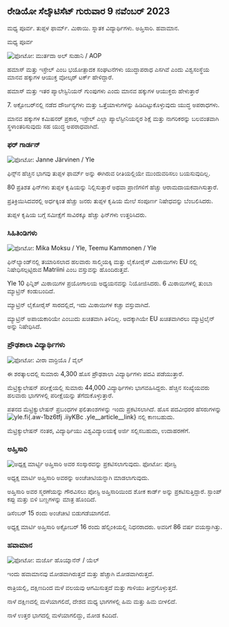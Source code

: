## ರೇಡಿಯೋ ಸೆಲ್ಕೌಟಿಸೆಟ್ ಗುರುವಾರ 9 ನವೆಂಬರ್ 2023

ಮಧ್ಯ ಪೂರ್ವ. ತುಪ್ಪಳ ಫಾರ್ಮ್. ಮಿಠಾಯಿ. ಸ್ನಾತಕ ವಿದ್ಯಾರ್ಥಿಗಳು. ಅಹ್ತಿಸಾರಿ. ಹವಾಮಾನ.

ಮಧ್ಯ ಪೂರ್ವ

![ ಫೋಟೋ: ಮುರ್ತದಾ ಅಲ್ ಸುಡಾನಿ / AOP](https://images.cdn.yle.fi/image/upload/c_crop,h_3078,w_5472,x_0,y_570/ar_1.77777777777777777,c_1fill/hp_70,wr_65.0/q_auto:eco/f_auto/fl_lossy/v1699096585/39-11958306546279b91a3b)

ಹಮಾಸ್ ಮತ್ತು ಇಸ್ರೇಲ್ ಎಂಬ ಭಯೋತ್ಪಾದಕ ಸಂಘಟನೆಗಳು ಯುದ್ಧಾಪರಾಧ ಎಸಗಿವೆ ಎಂದು ವಿಶ್ವಸಂಸ್ಥೆಯ ಮಾನವ ಹಕ್ಕುಗಳ ಆಯುಕ್ತ ವೋಲ್ಕರ್ ಟರ್ಕ್ ಹೇಳಿದ್ದಾರೆ.

ಹಮಾಸ್ ಮತ್ತು ಇತರ ಪ್ಯಾಲೇಸ್ಟಿನಿಯನ್ ಗುಂಪುಗಳು ಎಂದು ಮಾನವ ಹಕ್ಕುಗಳ ಆಯುಕ್ತರು ಹೇಳುತ್ತಾರೆ

7\. ಅಕ್ಟೋಬರ್‌ನಲ್ಲಿ ನಡೆದ ದೌರ್ಜನ್ಯಗಳು ಮತ್ತು ಒತ್ತೆಯಾಳುಗಳನ್ನು ಹಿಡಿದಿಟ್ಟುಕೊಳ್ಳುವುದು ಯುದ್ಧ ಅಪರಾಧಗಳು.

ಮಾನವ ಹಕ್ಕುಗಳ ಕಮಿಷನರ್ ಪ್ರಕಾರ, ಇಸ್ರೇಲ್ ಎಲ್ಲಾ ಪ್ಯಾಲೆಸ್ಟೀನಿಯನ್ನರ ಶಿಕ್ಷೆ ಮತ್ತು ನಾಗರಿಕರನ್ನು ಬಲವಂತವಾಗಿ ಸ್ಥಳಾಂತರಿಸುವುದು ಸಹ ಯುದ್ಧ ಅಪರಾಧವಾಗಿದೆ.

### ಫರ್ ಗಾರ್ಡನ್

![ ಫೋಟೋ: Janne Järvinen / Yle](https://images.cdn.yle.fi/image/upload/c_crop,h_4024,w_7154,x_3,y_757/ar_1.77777777777777,c_fill,wr_100/q_auto:eco/f_auto/fl_lossy/v1696520411/39-1181991651ed3e183fc7)

ಫಿನ್ಸ್‌ನ ಹೆಚ್ಚಿನ ಭಾಗವು ತುಪ್ಪಳ ಫಾರ್ಮ್ ಅನ್ನು ಈಗಿರುವ ರೀತಿಯಲ್ಲಿಯೇ ಮುಂದುವರಿಸಲು ಬಯಸುವುದಿಲ್ಲ.

80 ಪ್ರತಿಶತ ಫಿನ್‌ಗಳು ತುಪ್ಪಳ ಕೃಷಿಯನ್ನು ನಿಲ್ಲಿಸುತ್ತಾರೆ ಅಥವಾ ಪ್ರಾಣಿಗಳಿಗೆ ಹೆಚ್ಚು ಆರಾಮದಾಯಕವಾಗಿಸುತ್ತಾರೆ.

ಪ್ರತಿಕ್ರಿಯಿಸಿದವರಲ್ಲಿ ಅರ್ಧಕ್ಕಿಂತ ಹೆಚ್ಚು ಜನರು ತುಪ್ಪಳ ಕೃಷಿಯ ಮೇಲೆ ಸಂಪೂರ್ಣ ನಿಷೇಧವನ್ನು ಬೆಂಬಲಿಸಿದರು.

ತುಪ್ಪಳ ಕೃಷಿಯ ಬಗ್ಗೆ ಸಮೀಕ್ಷೆಗೆ ಸಾವಿರಕ್ಕೂ ಹೆಚ್ಚು ಫಿನ್‌ಗಳು ಉತ್ತರಿಸಿದರು.

### ಸಿಹಿತಿಂಡಿಗಳು

![ ಫೋಟೋ: Mika Moksu / Yle, Teemu Kammonen / Yle](https://images.cdn.yle.fi/image/upload/c_crop,h_1814,w_3217,x_0,y_0/ar_1.777777777777777,cf_5acef_ace,w_1200/dpr_1.0/q_auto:eco/f_auto/fl_lossy/v1699517933/39-1197951654c95aa03257)

ಫಿನ್‌ಲ್ಯಾಂಡ್‌ನಲ್ಲಿ ತಯಾರಿಸಲಾದ ಹಲವಾರು ಸಾಲ್ಮಿಯಕ್ಕಿ ಮತ್ತು ಲೈಕೋರೈಸ್ ಮಿಠಾಯಿಗಳು EU ನಲ್ಲಿ ನಿಷೇಧಿಸಲ್ಪಟ್ಟಿರುವ Matriini ಎಂಬ ವಸ್ತುವನ್ನು ಹೊಂದಿರುತ್ತವೆ.

Yle 10 ಫಿನ್ನಿಶ್ ಮಿಠಾಯಿಗಳ ಪ್ರಯೋಗಾಲಯ ಅಧ್ಯಯನವನ್ನು ನಿಯೋಜಿಸಿದರು. 6 ಮಿಠಾಯಿಗಳಲ್ಲಿ ತುಂಬಾ ಮ್ಯಾಟ್ರಿನ್ ಕಂಡುಬಂದಿದೆ.

ಮ್ಯಾಟ್ರಿನ್ ಲೈಕೋರೈಸ್ ಸಾರದಲ್ಲಿದೆ, ಇದು ಮಿಠಾಯಿಗಳ ಕಚ್ಚಾ ವಸ್ತುವಾಗಿದೆ.

ಮ್ಯಾಟ್ರಿನ್ ಅಪಾಯಕಾರಿಯೇ ಎಂಬುದು ಖಚಿತವಾಗಿ ತಿಳಿದಿಲ್ಲ. ಅದಕ್ಕಾಗಿಯೇ EU ಖಚಿತವಾಗಿರಲು ಮ್ಯಾಟ್ರಿಲೈನ್ ಅನ್ನು ನಿಷೇಧಿಸಿದೆ.

### ಪ್ರೌಢಶಾಲಾ ವಿದ್ಯಾರ್ಥಿಗಳು

![ ಫೋಟೋ: ವೀರಾ ವಾರ್ರಿಯೊ / ವೈಲ್](https://images.cdn.yle.fi/image/upload/c_crop,h_1080,w_1919,x_0,y_0/ar_1.77777777777777777,c_fill,g_1750,wd_1750,hd_10/q_auto:eco/f_auto/fl_lossy/v1699354150/39-11968216549e8120dbd8)

ಈ ಶರತ್ಕಾಲದಲ್ಲಿ ಸುಮಾರು 4,300 ಹೊಸ ಪ್ರೌಢಶಾಲಾ ವಿದ್ಯಾರ್ಥಿಗಳು ಪದವಿ ಪಡೆಯುತ್ತಾರೆ.

ಮೆಟ್ರಿಕ್ಯುಲೇಷನ್ ಪರೀಕ್ಷೆಯಲ್ಲಿ ಸುಮಾರು 44,000 ವಿದ್ಯಾರ್ಥಿಗಳು ಭಾಗವಹಿಸಿದ್ದರು. ಹೆಚ್ಚಿನ ಸಂಖ್ಯೆಯವರು ಹಲವಾರು ಭಾಗಗಳಲ್ಲಿ ಪರೀಕ್ಷೆಯನ್ನು ತೆಗೆದುಕೊಳ್ಳುತ್ತಾರೆ.

ಪತನದ ಮೆಟ್ರಿಕ್ಯುಲೇಷನ್ ಪ್ರಬಂಧಗಳ ಫಲಿತಾಂಶಗಳನ್ನು ಇಂದು ಪ್ರಕಟಿಸಲಾಗಿದೆ. ಹೊಸ ಪದವೀಧರರ ಹೆಸರುಗಳನ್ನು![yle.fi](https://yle.fi/a/74-20057938){.aw-1bz6tfj .iiyKBc .yle__article__link} ನಲ್ಲಿ ಕಾಣಬಹುದು.

ಮೆಟ್ರಿಕ್ಯುಲೇಷನ್ ನಂತರ, ವಿದ್ಯಾರ್ಥಿಯು ವಿಶ್ವವಿದ್ಯಾಲಯಕ್ಕೆ ಅರ್ಜಿ ಸಲ್ಲಿಸಬಹುದು, ಉದಾಹರಣೆಗೆ.

### ಅಹ್ತಿಸಾರಿ

![ಅಧ್ಯಕ್ಷ ಮಾರ್ಟ್ಟಿ ಅಹ್ತಿಸಾರಿ ಅವರ ಸಂಸ್ಕಾರವನ್ನು ಪ್ರಕಟಿಸಲಾಗುವುದು. ಫೋಟೋ: ಪೋಸ್ಟಿ](https://images.cdn.yle.fi/image/upload/c_crop,h_839,w_1497,x_0,y_0/ar_1.7777777777777777,c_fill,g_faces,h_675/d/pqe_to/f_auto/fl_lossy/v1699530416/39-1198123654cc6189c3ab)

ಅಧ್ಯಕ್ಷ ಮಾರ್ಟಿ ಅಹ್ತಿಸಾರಿ ಅವರನ್ನು ಅಂಚೆಚೀಟಿಯನ್ನಾಗಿ ಮಾಡಲಾಗುವುದು.

ಅಹ್ತಿಸಾರಿ ಅವರ ಸ್ಮರಣೆಯನ್ನು ಗೌರವಿಸಲು ಪೋಸ್ಟಿ ಅಹ್ತಿಸಾರಿಯಿಂದ ಶೋಕ ಕಾರ್ಡ್ ಅನ್ನು ಪ್ರಕಟಿಸುತ್ತಿದ್ದಾರೆ. ಸ್ಟಾಂಪ್ ಕಪ್ಪು ಮತ್ತು ಬಿಳಿ ಬಣ್ಣಗಳನ್ನು ಮಾತ್ರ ಹೊಂದಿದೆ.

ಡಿಸೆಂಬರ್ 15 ರಂದು ಅಂಚೆಚೀಟಿ ಬಿಡುಗಡೆಯಾಗಲಿದೆ.

ಅಧ್ಯಕ್ಷ ಮಾರ್ಟಿ ಅಹ್ತಿಸಾರಿ ಅಕ್ಟೋಬರ್ 16 ರಂದು ಹೆಲ್ಸಿಂಕಿಯಲ್ಲಿ ನಿಧನರಾದರು. ಅವರಿಗೆ 86 ವರ್ಷ ವಯಸ್ಸಾಗಿತ್ತು.

### ಹವಾಮಾನ

![ ಫೋಟೋ: ಮರ್ಜೊ ಹೊಯ್ಕಾನೆನ್ / ಯೆಲ್](https://images.cdn.yle.fi/image/upload/c_crop,h_1080,w_1919,x_0,y_0/ar_1.77777777777777777,c_fill,g1_faces.d_12050/q_auto:eco/f_auto/fl_lossy/v1699507570/39-1197896654c6d10b133e)

ಇಂದು ಹವಾಮಾನವು ಮೋಡವಾಗಿರುತ್ತದೆ ಮತ್ತು ಹೆಚ್ಚಾಗಿ ಮೋಡವಾಗಿರುತ್ತದೆ.

ರಾತ್ರಿಯಲ್ಲಿ, ದಕ್ಷಿಣದಿಂದ ಮಳೆ ವಲಯವು ಆಗಮಿಸುತ್ತದೆ ಮತ್ತು ಗಾಳಿಯು ತೀವ್ರಗೊಳ್ಳುತ್ತದೆ.

ನಾಳೆ ದಕ್ಷಿಣದಲ್ಲಿ ಮಳೆಯಾಗಲಿದೆ, ದೇಶದ ಮಧ್ಯ ಭಾಗಗಳಲ್ಲಿ ಹಿಮ ಮತ್ತು ಹಿಮ ಬೀಳಲಿದೆ.

ನಾಳೆ ಉತ್ತರ ಭಾಗದಲ್ಲಿ ಮಳೆಯಾಗಲಿದ್ದು, ಮೋಡ ಕವಿದಿದೆ.